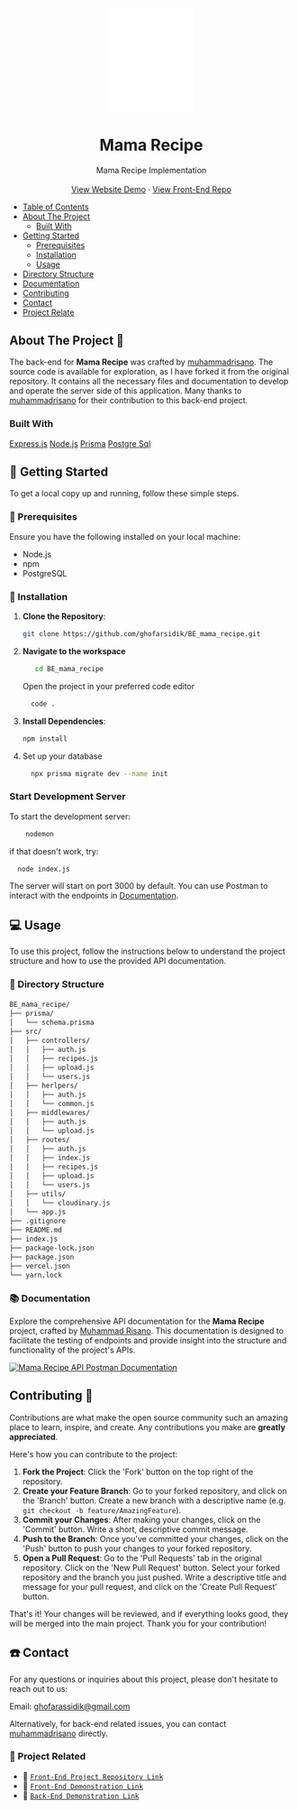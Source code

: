 <div align="center">
  <a href="https://github.com/ghofarsidik/BE_mama_recipe.git">
      <img src="https://github.com/ghofarsidik/FE_Mama_Recipe/blob/9daf5fcc248d9e03e6bf7ae9bc7d960cc1fd79fe/assets/images/logos/mama%20recipe.png" width="150"/>
  </a>

  <h1 align="center">Mama Recipe</h1>

  <p align="center">
     Mama Recipe Implementation
    <br />
    <br />
    <a href="https://mama-recipe-ghaffar.vercel.app/" target="_blank">View Website Demo</a>
    ·
     <a href="https://github.com/ghofarsidik/FE_Mama_Recipe" target="_blank">View Front-End Repo</a>
  </p>
</div>

- [Table of Contents](#table-of-contents)
- [About The Project](#about-the-project-)
  - [Built With](#built-with)
- [Getting Started](#-getting-started)
  - [Prerequisites](#-prerequisites)
  - [Installation](#-installation)
  - [Usage](#-usage)
- [Directory Structure](#-directory-structure)
- [Documentation](#-documentation)
- [Contributing](#contributing-)
- [Contact](#️-contact)
- [Project Relate](#-project-related)




## About The Project 🍴

The back-end for **Mama Recipe** was crafted by [muhammadrisano](https://github.com/muhammadrisano). The source code is available for exploration, as I have forked it from the original repository. It contains all the necessary files and documentation to develop and operate the server side of this application. Many thanks to [muhammadrisano](https://github.com/muhammadrisano) for their contribution to this back-end project.

### Built With

[Express.js](https://expressjs.com/)
[Node.js](https://nodejs.org/en)
[Prisma](https://www.prisma.io/)
[Postgre Sql](https://www.postgresql.org/)

## 🚀 Getting Started

To get a local copy up and running, follow these simple steps.

### 🔄 Prerequisites

Ensure you have the following installed on your local machine:

- Node.js
- npm
- PostgreSQL

### 🚀 Installation

1. **Clone the Repository**: 
   ```bash
   git clone https://github.com/ghofarsidik/BE_mama_recipe.git
   ```

2. **Navigate to the workspace**

   ```sh
      cd BE_mama_recipe
   ```

    Open the project in your preferred code editor

    ```sh
      code .
    ```

3. **Install Dependencies**:
   ```bash
   npm install
   ```

4. Set up your database

   ```sh
     npx prisma migrate dev --name init
   ```

### Start Development Server

To start the development server:

```sh
    nodemon
```
if that doesn't work, try:

```sh
  node index.js
```

The server will start on port 3000 by default. You can use Postman to interact with the endpoints in [Documentation](#documentation).

## 💻 Usage

To use this project, follow the instructions below to understand the project structure and how to use the provided API documentation.

### 📂 Directory Structure

```
BE_mama_recipe/
├── prisma/
│   └── schema.prisma
├── src/
│   ├── controllers/
│   │   ├── auth.js
│   │   ├── recipes.js
│   │   ├── upload.js
│   │   └── users.js
│   ├── herlpers/
│   │   ├── auth.js
│   │   └── common.js
│   ├── middlewares/
│   │   ├── auth.js
│   │   └── upload.js
│   ├── routes/
│   │   ├── auth.js
│   │   ├── index.js
│   │   ├── recipes.js
│   │   ├── upload.js
│   │   └── users.js
│   ├── utils/
│   │   └── cloudinary.js
│   └── app.js
├── .gitignore
├── README.md
├── index.js
├── package-lock.json
├── package.json
├── vercel.json
└── yarn.lock
```

### 📚 Documentation

Explore the comprehensive API documentation for the **Mama Recipe** project, crafted by [Muhammad Risano](https://github.com/muhammadrisano). This documentation is designed to facilitate the testing of endpoints and provide insight into the structure and functionality of the project's APIs.

[![Mama Recipe API Postman Documentation](https://run.pstmn.io/button.svg)](https://documenter.getpostman.com/view/34293182/2sA3e2epH4#aa54edb4-1c3f-4b78-9832-33b3ec67fb35)

## Contributing 🤝

Contributions are what make the open source community such an amazing place to learn, inspire, and create. Any contributions you make are **greatly appreciated**.

Here's how you can contribute to the project:

1. **Fork the Project**: Click the 'Fork' button on the top right of the repository.
2. **Create your Feature Branch**: Go to your forked repository, and click on the 'Branch' button. Create a new branch with a descriptive name (e.g. `git checkout -b feature/AmazingFeature`).
3. **Commit your Changes**: After making your changes, click on the 'Commit' button. Write a short, descriptive commit message.
4. **Push to the Branch**: Once you've committed your changes, click on the 'Push' button to push your changes to your forked repository.
5. **Open a Pull Request**: Go to the 'Pull Requests' tab in the original repository. Click on the 'New Pull Request' button. Select your forked repository and the branch you just pushed. Write a descriptive title and message for your pull request, and click on the 'Create Pull Request' button.

That's it! Your changes will be reviewed, and if everything looks good, they will be merged into the main project. Thank you for your contribution!

## ☎️ Contact
For any questions or inquiries about this project, please don't hesitate to reach out to us:

Email: ghofarassidik@gmail.com

Alternatively, for back-end related issues, you can contact [muhammadrisano](https://github.com/muhammadrisano) directly.

### 📂 Project Related

- 🚀 [`Front-End Project Repository Link`](https://github.com/ghofarsidik/FE_Mama_Recipe.git)
- 🚀 [`Front-End Demonstration Link`](https://mama-recipe-ghaffar.vercel.app/)
- 🚀 [`Back-End Demonstration Link`]( https://pijar-mama-recipe.vercel.app/v1/recipes)